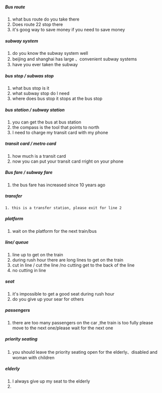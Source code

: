 ##### Bus route
1. what bus route do you take there
2. Does route 22 stop there
3. it's goog way to save money if you need to save money
##### subway system 
1. do you know the subway system well
2. beijing and shanghai has large 、convenient subway systems
3. have you ever taken the subway 
##### bus stop / subwas stop
1. what bus stop is it 
2. what subway stop do l need
3. where does bus stop it stops at the bus stop 
##### bus station / subway station
1. you can get the bus at bus station
2. the compass is the tool that points to north
3. I need to charge my transit card with my phone
##### transit card / metro card
1. how much is a transit card
2. now you can put your transit card rright on your phone
##### Bus fare / subway fare
1. the bus fare has increased since 10 years ago
##### transfer
	1. this is a transfer station, please exit for line 2
##### platform
1. wait on the platform for the next train/bus
##### line/ queue
1. line up to get on the train
2. during rush hour there are long lines to get on the train
3. cut in line / cut the line /no cutting  get to the back of the line
4. no cutting in line
##### seat 
1. it's impossible to get a good seat during rush hour
2. do you give up your sear for others
##### passengers 
1. there are too many passengers on the car ,the train is too fully please move to the next one/please wait for the next one
##### priority seating
1. you should leave the priority seating open for the elderly、disabled and woman with children
##### elderly 
1. I always give up my seat to the elderly
2. 